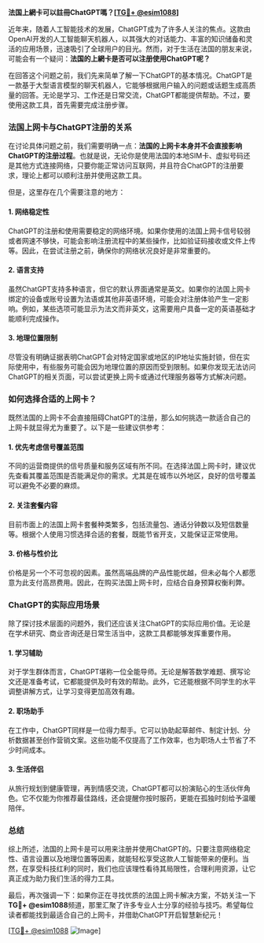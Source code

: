 **法国上網卡可以註冊ChatGPT嗎？[[TG💪+ @esim1088](https://t.me/s/esim1088)]**

近年来，随着人工智能技术的发展，ChatGPT成为了许多人关注的焦点。这款由OpenAI开发的人工智能聊天机器人，以其强大的对话能力、丰富的知识储备和灵活的应用场景，迅速吸引了全球用户的目光。然而，对于生活在法国的朋友来说，可能会有一个疑问：**法国的上網卡是否可以注册使用ChatGPT呢？**

在回答这个问题之前，我们先来简单了解一下ChatGPT的基本情况。ChatGPT是一款基于大型语言模型的聊天机器人，它能够根据用户输入的问题或话题生成高质量的回答。无论是学习、工作还是日常交流，ChatGPT都能提供帮助。不过，要使用这款工具，首先需要完成注册步骤。

### 法国上网卡与ChatGPT注册的关系

在讨论具体问题之前，我们需要明确一点：**法国的上网卡本身并不会直接影响ChatGPT的注册过程**。也就是说，无论你是使用法国的本地SIM卡、虚拟号码还是其他方式连接网络，只要你能正常访问互联网，并且符合ChatGPT的注册要求，理论上都可以顺利注册并使用这款工具。

但是，这里存在几个需要注意的地方：

#### 1. **网络稳定性**
ChatGPT的注册和使用需要稳定的网络环境。如果你使用的法国上网卡信号较弱或者网速不够快，可能会影响注册流程中的某些操作，比如验证码接收或文件上传等。因此，在尝试注册之前，确保你的网络状况良好是非常重要的。

#### 2. **语言支持**
虽然ChatGPT支持多种语言，但它的默认界面通常是英文。如果你的法国上网卡绑定的设备或账号设置为法语或其他非英语环境，可能会对注册体验产生一定影响。例如，某些选项可能显示为法文而非英文，这需要用户具备一定的英语基础才能顺利完成操作。

#### 3. **地理位置限制**
尽管没有明确证据表明ChatGPT会对特定国家或地区的IP地址实施封锁，但在实际使用中，有些服务可能会因为地理位置的原因而受到限制。如果你发现无法访问ChatGPT的相关页面，可以尝试更换上网卡或通过代理服务器等方式解决问题。

### 如何选择合适的上网卡？

既然法国的上网卡不会直接阻碍ChatGPT的注册，那么如何挑选一款适合自己的上网卡就显得尤为重要了。以下是一些建议供参考：

#### 1. **优先考虑信号覆盖范围**
不同的运营商提供的信号质量和服务区域有所不同。在选择法国上网卡时，建议优先查看其覆盖范围是否能满足你的需求。尤其是在城市以外地区，良好的信号覆盖可以避免不必要的麻烦。

#### 2. **关注套餐内容**
目前市面上的法国上网卡套餐种类繁多，包括流量包、通话分钟数以及短信数量等。根据个人使用习惯选择合适的套餐，既能节省开支，又能保证正常使用。

#### 3. **价格与性价比**
价格是另一个不可忽视的因素。虽然高端品牌的产品性能优越，但未必每个人都愿意为此支付高昂费用。因此，在购买法国上网卡时，应结合自身预算权衡利弊。

### ChatGPT的实际应用场景

除了探讨技术层面的问题外，我们还应该关注ChatGPT的实际应用价值。无论是在学术研究、商业咨询还是日常生活当中，这款工具都能够发挥重要作用。

#### 1. **学习辅助**
对于学生群体而言，ChatGPT堪称一位全能导师。无论是解答数学难题、撰写论文还是准备考试，它都能提供及时有效的帮助。此外，它还能根据不同学生的水平调整讲解方式，让学习变得更加高效有趣。

#### 2. **职场助手**
在工作中，ChatGPT同样是一位得力帮手。它可以协助起草邮件、制定计划、分析数据甚至创作营销文案。这些功能不仅提高了工作效率，也为职场人士节省了不少时间成本。

#### 3. **生活伴侣**
从旅行规划到健康管理，再到情感交流，ChatGPT都可以扮演贴心的生活伙伴角色。它不仅能为你推荐最佳路线，还会提醒你按时服药，更能在孤独时刻给予温暖陪伴。

### 总结

综上所述，法国的上网卡是可以用来注册并使用ChatGPT的。只要注意网络稳定性、语言设置以及地理位置等因素，就能轻松享受这款人工智能带来的便利。当然，在享受科技红利的同时，我们也应该理性看待其局限性，合理利用资源，让它真正成为助力我们生活的得力工具。

最后，再次强调一下：如果你正在寻找优质的法国上网卡解决方案，不妨关注一下**TG💪+ @esim1088**频道，那里汇聚了许多专业人士分享的经验与技巧。希望每位读者都能找到最适合自己的上网卡，并借助ChatGPT开启智慧新纪元！

[[TG💪+ @esim1088](https://t.me/s/esim1088) ![Image](https://i.postimg.cc/4NQfJmqS/Snipaste-2025-05-13-00-14-12.png)]